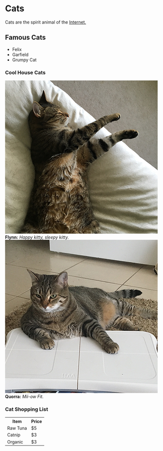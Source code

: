<!--<!DOCTYPE html>
<html>
  <head>
    <meta charset="utf-8">
    <title>Cats!</title>
<style>
    td,th { border: 1px solid #ccc; }
    table { border: 1px solid black; }
</style>
  </head>-->

<body>
  <h1>Cats</h1>
    <p>Cats are the spirit animal of the <a href="https://www.w3.org">Internet.</a></P>

  <h2>Famous Cats</h2>

  <ul>
    <li>Felix</li>
    <li>Garfield</li>
    <li>Grumpy Cat</li>
  </ul>

  <h3>Cool House Cats</h3>

   <img src="flynn.jpg" alt="flynn">
    <strong>Flynn:</strong><em> Happy kitty, sleepy kitty.</em>

   <img src="quorra.jpg" alt="Quorra">
    <strong>Quorra:</strong><em> Mii-ow Fit.</em>

  <h3>Cat Shopping List</h3>

<table>
  <tr>
      <th>Item</th>
      <th>Price</th>
  </tr>
  <tr>
      <td>Raw Tuna</td>
      <td>$5</td>
  </tr>
  <tr>
      <td>Catnip</td>
      <td>$3</td>
  </tr>
  <tr>
      <td>Organic</td>
      <td>$3</td>
  </tr>
</table>


</body>
</html>
